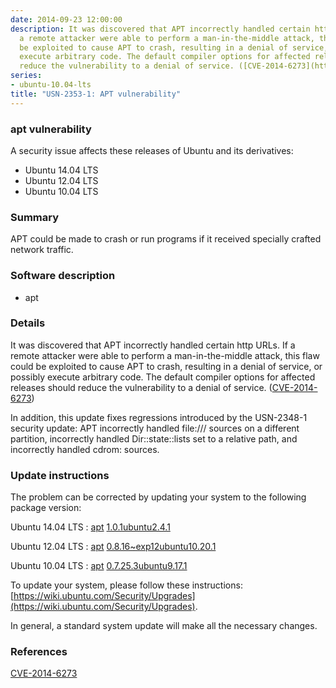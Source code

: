 ```yaml
---
date: 2014-09-23 12:00:00
description: It was discovered that APT incorrectly handled certain http URLs. If
  a remote attacker were able to perform a man-in-the-middle attack, this flaw could
  be exploited to cause APT to crash, resulting in a denial of service, or possibly
  execute arbitrary code. The default compiler options for affected releases should
  reduce the vulnerability to a denial of service. ([CVE-2014-6273](http://people.ubuntu.com/~ubuntu-security/cve/CVE-2014-6273))
series:
- ubuntu-10.04-lts
title: "USN-2353-1: APT vulnerability"
---
```



### apt vulnerability

A security issue affects these releases of Ubuntu and its derivatives:

* Ubuntu 14.04 LTS
* Ubuntu 12.04 LTS
* Ubuntu 10.04 LTS

### Summary

APT could be made to crash or run programs if it received specially crafted network traffic.

### Software description

* apt 

### Details

It was discovered that APT incorrectly handled certain http URLs. If a remote attacker were able to perform a man-in-the-middle attack, this flaw could be exploited to cause APT to crash, resulting in a denial of service, or possibly execute arbitrary code. The default compiler options for affected releases should reduce the vulnerability to a denial of service. ([CVE-2014-6273](http://people.ubuntu.com/~ubuntu-security/cve/CVE-2014-6273))

In addition, this update fixes regressions introduced by the USN-2348-1 security update: APT incorrectly handled file:/// sources on a different partition, incorrectly handled Dir::state::lists set to a relative path, and incorrectly handled cdrom: sources. 

### Update instructions

The problem can be corrected by updating your system to the following package version:

Ubuntu 14.04 LTS
 : [apt](https://launchpad.net/ubuntu/+source/apt) <span> [1.0.1ubuntu2.4.1](https://launchpad.net/ubuntu/+source/apt/1.0.1ubuntu2.4.1) </span> 

Ubuntu 12.04 LTS
 : [apt](https://launchpad.net/ubuntu/+source/apt) <span> [0.8.16~exp12ubuntu10.20.1](https://launchpad.net/ubuntu/+source/apt/0.8.16~exp12ubuntu10.20.1) </span> 

Ubuntu 10.04 LTS
 : [apt](https://launchpad.net/ubuntu/+source/apt) <span> [0.7.25.3ubuntu9.17.1](https://launchpad.net/ubuntu/+source/apt/0.7.25.3ubuntu9.17.1) </span> 

To update your system, please follow these instructions: [https://wiki.ubuntu.com/Security/Upgrades](https://wiki.ubuntu.com/Security/Upgrades).

In general, a standard system update will make all the necessary changes. 

### References

 
 [CVE-2014-6273](http://people.ubuntu.com/~ubuntu-security/cve/CVE-2014-6273)